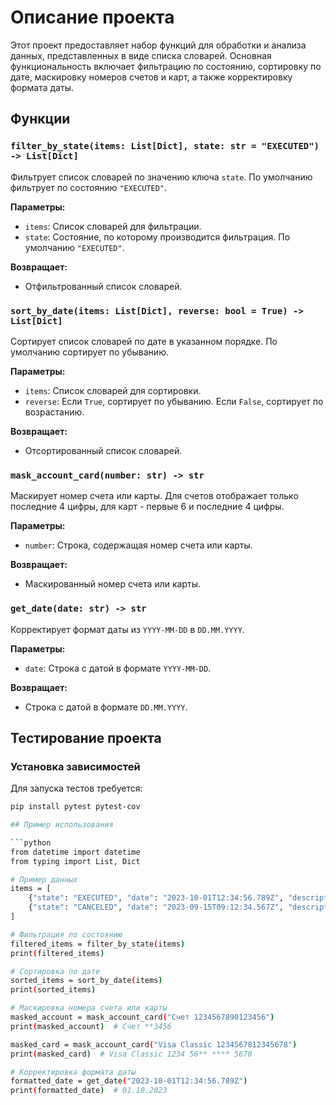 # Описание проекта

Этот проект предоставляет набор функций для обработки и анализа данных, представленных в виде списка словарей. Основная функциональность включает фильтрацию по состоянию, сортировку по дате, маскировку номеров счетов и карт, а также корректировку формата даты.

## Функции

### `filter_by_state(items: List[Dict], state: str = "EXECUTED") -> List[Dict]`
Фильтрует список словарей по значению ключа `state`. По умолчанию фильтрует по состоянию `"EXECUTED"`.

**Параметры:**
- `items`: Список словарей для фильтрации.
- `state`: Состояние, по которому производится фильтрация. По умолчанию `"EXECUTED"`.

**Возвращает:**
- Отфильтрованный список словарей.

### `sort_by_date(items: List[Dict], reverse: bool = True) -> List[Dict]`
Сортирует список словарей по дате в указанном порядке. По умолчанию сортирует по убыванию.

**Параметры:**
- `items`: Список словарей для сортировки.
- `reverse`: Если `True`, сортирует по убыванию. Если `False`, сортирует по возрастанию.

**Возвращает:**
- Отсортированный список словарей.

### `mask_account_card(number: str) -> str`
Маскирует номер счета или карты. Для счетов отображает только последние 4 цифры, для карт - первые 6 и последние 4 цифры.

**Параметры:**
- `number`: Строка, содержащая номер счета или карты.

**Возвращает:**
- Маскированный номер счета или карты.

### `get_date(date: str) -> str`
Корректирует формат даты из `YYYY-MM-DD` в `DD.MM.YYYY`.

**Параметры:**
- `date`: Строка с датой в формате `YYYY-MM-DD`.

**Возвращает:**
- Строка с датой в формате `DD.MM.YYYY`.

## Тестирование проекта

### Установка зависимостей
Для запуска тестов требуется:
```bash
pip install pytest pytest-cov

## Пример использования

```python
from datetime import datetime
from typing import List, Dict

# Пример данных
items = [
    {"state": "EXECUTED", "date": "2023-10-01T12:34:56.789Z", "description": "Перевод организации", "from": "Счет 1234567890123456", "to": "Счет 9876543210987654", "operationAmount": {"amount": "1000.00", "currency": {"name": "USD", "code": "USD"}}},
    {"state": "CANCELED", "date": "2023-09-15T09:12:34.567Z", "description": "Перевод с карты на карту", "from": "Visa Classic 1234567812345678", "to": "Maestro 9876543298765432", "operationAmount": {"amount": "500.00", "currency": {"name": "EUR", "code": "EUR"}}},
]

# Фильтрация по состоянию
filtered_items = filter_by_state(items)
print(filtered_items)

# Сортировка по дате
sorted_items = sort_by_date(items)
print(sorted_items)

# Маскировка номера счета или карты
masked_account = mask_account_card("Счет 1234567890123456")
print(masked_account)  # Счет **3456

masked_card = mask_account_card("Visa Classic 1234567812345678")
print(masked_card)  # Visa Classic 1234 56** **** 5678

# Корректировка формата даты
formatted_date = get_date("2023-10-01T12:34:56.789Z")
print(formatted_date)  # 01.10.2023

